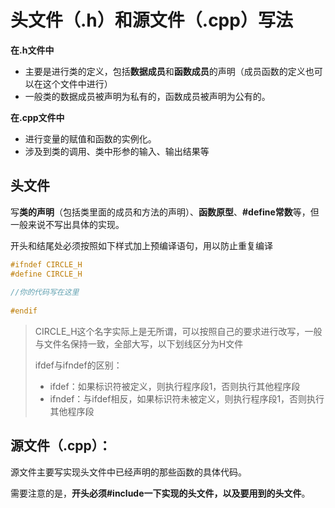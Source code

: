 # 头文件（.h）和源文件（.cpp）写法

 **在.h文件中**
 
 - 主要是进行类的定义，包括**数据成员**和**函数成员**的声明（成员函数的定义也可以在这个文件中进行）
 - 一般类的数据成员被声明为私有的，函数成员被声明为公有的。

**在.cpp文件中**

- 进行变量的赋值和函数的实例化。
- 涉及到类的调用、类中形参的输入、输出结果等

## 头文件
写**类的声明**（包括类里面的成员和方法的声明）、**函数原型**、**#define常数**等，但一般来说不写出具体的实现。 

开头和结尾处必须按照如下样式加上预编译语句，用以防止重复编译
```cpp
#ifndef CIRCLE_H
#define CIRCLE_H
 
//你的代码写在这里
 
#endif
```
> CIRCLE_H这个名字实际上是无所谓，可以按照自己的要求进行改写，一般与文件名保持一致，全部大写，以下划线区分为H文件
> 
> ifdef与ifndef的区别：
> - ifdef：如果标识符被定义，则执行程序段1，否则执行其他程序段
> - ifndef：与ifdef相反，如果标识符未被定义，则执行程序段1，否则执行其他程序段

## 源文件（.cpp）： 

源文件主要写实现头文件中已经声明的那些函数的具体代码。

需要注意的是，**开头必须#include一下实现的头文件，以及要用到的头文件**。
